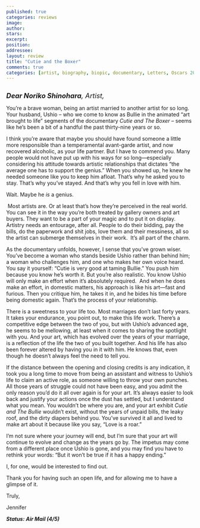 ```yaml
---
published: true
categories: reviews
image:
author: 
stars: 
excerpt: 
position: 
addressee: 
layout: review
title: "Cutie and the Boxer"
comments: true
categories: [artist, biography, biopic, documentary, Letters, Oscars 2014]
---
```

<div><p><span class="full-image-block ssNonEditable"><span><a href="/letters/2014/2/18/cutie-and-the-boxer.html"><img src="http://static.squarespace.com/static/5005f6bcc4aa41161b33e89e/5329cf1fe4b07c068ebf74de/5329cf1fe4b07c068ebf7966/1392731773337/Cutie%20and%20the%20Boxer.jpg" alt="" /></a></span></span></p>
<p><em style="font-size:130%;"><strong>Dear Noriko Shinohara</strong>, Artist,</em></p>
<p>You&#8217;re a brave woman, being an artist married to another artist for so long. Your husband, Ushio &ndash; who we come to know as Bullie in the animated &#8220;art brought to life&#8221; segments of the documentary <em>Cutie and The Boxer</em> &ndash; seems like he&#8217;s been a bit of a handful the past thirty-nine years or so.</p>
<p>I think you&rsquo;re aware that maybe you should have found someone a little more responsible than a temperamental avant-garde artist, and now recovered alcoholic, as your life partner. But I have to commend you. Many people would not have put up with his ways for so long&mdash;especially considering his attitude towards artistic relationships that dictates &#8220;the average one has to support the genius.&rdquo; When you showed up, he knew he needed someone like you to keep him afloat. That&#8217;s why he asked you to stay. That&#8217;s why you&rsquo;ve stayed. And that&#8217;s why you fell in love with him.</p>
<p>Wait. Maybe he <em>is</em> a genius.</p>
<p>&nbsp;Most artists are. Or at least that&#8217;s how they&#8217;re perceived in the real world. You can see it in the way you&rsquo;re both treated by gallery owners and art buyers. They want to be a part of your magic and to put it on display. Artistry needs an entourage, after all. People to do their bidding, pay the bills, do the paperwork and shit jobs, love them and their messiness, all so the artist can submerge themselves in their work.&nbsp; It&#8217;s all part of the charm.&nbsp;</p>
<p>As the documentary unfolds, however, I sense that you&#8217;ve grown wiser. You&rsquo;ve become a woman who stands beside Ushio rather than behind him; a woman who challenges him, and one who makes her own voice heard. You say it yourself: &#8220;Cutie is very good at taming Bullie.&rdquo; You push him because you know he&rsquo;s worth it. But you&#8217;re also realistic. You know Ushio will only make an effort when it&#8217;s absolutely required.&nbsp; And when he does make an effort, in domestic matters, his approach is like his art&mdash;fast and furious. Then you critique him, he takes it in, and he bides his time before being domestic again. That&#8217;s the process of your relationship.</p>
<p>There is a sweetness to your life too. Most marriages don&#8217;t last forty years. It takes your endurance, you point out, to make this life work. There&#8217;s a competitive edge between the two of you, but with Ushio&#8217;s advanced age, he seems to be mellowing, at least when it comes to sharing the spotlight with you. And your art, which has evolved over the years of your marriage, is a reflection of the life the two of you built together. And his life has also been forever altered by having you in it with him. He knows that, even though he doesn&#8217;t always feel the need to tell you.</p>
<p>If the distance between the opening and closing credits is any indication, it took you a long time to move from being an assistant and witness to Ushio&#8217;s life to claim an active role, as someone willing to throw your own punches. All those years of struggle could not have been easy, and you admit the only reason you&rsquo;d do it all over again is for your art. It&rsquo;s always easier to look back and justify your actions once the dust has settled, but I understand what you mean. You wouldn&#8217;t be where you are, and your art exhibit <em>Cutie and The Bullie</em> wouldn&#8217;t exist, without the years of unpaid bills, the leaky roof, and the dirty diapers behind you. You&#8217;ve survived it all and lived to make art about it because like you say, &#8220;Love is a roar.&#8221;</p>
<p>I&#8217;m not sure where your journey will end, but I&rsquo;m sure that your art will continue to evolve and change as the years go by. The impetus may come from a different place once Ushio is gone, and you may find you have to rethink your words: &#8220;But it won&#8217;t be true if it has a happy ending.&#8221;</p>
<p>I, for one, would be interested to find out.</p>
<p>Thank you for having such an open life, and for allowing me to have a glimpse of it.</p>
<p>Truly,</p>
<p>Jennifer</p>
<p><strong><em>Status: Air Mail (4/5)</em></strong></p></div>
